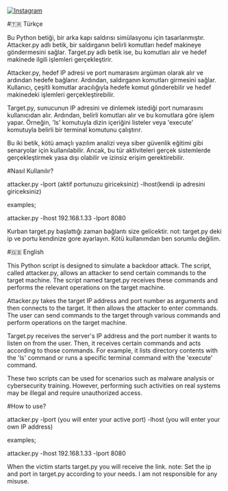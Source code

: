 
[![Instagram](https://img.shields.io/badge/-Instagram-ff69b4?style=flat-square&logo=instagram&logoColor=white)](https://www.instagram.com/rootramo?igsh=c2ptcHhjZGRnMGV2)

#🇹🇷 Türkçe

Bu Python betiği, bir arka kapı saldırısı simülasyonu için tasarlanmıştır. Attacker.py adlı betik, bir saldırganın belirli komutları hedef makineye göndermesini sağlar. Target.py adlı betik ise, bu komutları alır ve hedef makinede ilgili işlemleri gerçekleştirir.

Attacker.py, hedef IP adresi ve port numarasını argüman olarak alır ve ardından hedefe bağlanır. Ardından, saldırganın komutları girmesini sağlar. Kullanıcı, çeşitli komutlar aracılığıyla hedefe komut gönderebilir ve hedef makinedeki işlemleri gerçekleştirebilir.

Target.py, sunucunun IP adresini ve dinlemek istediği port numarasını kullanıcıdan alır. Ardından, belirli komutları alır ve bu komutlara göre işlem yapar. Örneğin, 'ls' komutuyla dizin içeriğini listeler veya 'execute' komutuyla belirli bir terminal komutunu çalıştırır.

Bu iki betik, kötü amaçlı yazılım analizi veya siber güvenlik eğitimi gibi senaryolar için kullanılabilir. Ancak, bu tür aktiviteleri gerçek sistemlerde gerçekleştirmek yasa dışı olabilir ve izinsiz erişim gerektirebilir.

#Nasıl Kullanılır?

attacker.py -lport (aktif portunuzu giriceksiniz) -lhost(kendi ip adresini giriceksiniz)

examples;

attacker.py -lhost 192.168.1.33 -lport 8080

Kurban target.py başlattığı zaman bağlantı size gelicektir.
not: target.py deki ip ve portu kendinize gore ayarlayın.
Kötü kullanımdan ben sorumlu değilim.

#🇬🇧 English

This Python script is designed to simulate a backdoor attack. The script, called attacker.py, allows an attacker to send certain commands to the target machine. The script named target.py receives these commands and performs the relevant operations on the target machine.

Attacker.py takes the target IP address and port number as arguments and then connects to the target. It then allows the attacker to enter commands. The user can send commands to the target through various commands and perform operations on the target machine.

Target.py receives the server's IP address and the port number it wants to listen on from the user. Then, it receives certain commands and acts according to those commands. For example, it lists directory contents with the 'ls' command or runs a specific terminal command with the 'execute' command.

These two scripts can be used for scenarios such as malware analysis or cybersecurity training. However, performing such activities on real systems may be illegal and require unauthorized access.

#How to use?

attacker.py -lport (you will enter your active port) -lhost (you will enter your own IP address)

examples;

attacker.py -lhost 192.168.1.33 -lport 8080

When the victim starts target.py you will receive the link.
note: Set the ip and port in target.py according to your needs.
I am not responsible for any misuse.
